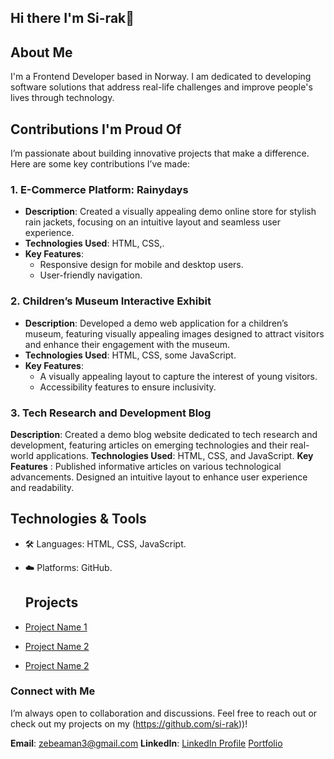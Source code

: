 ## Hi there I'm Si-rak👋

## About Me
I'm a Frontend Developer based in Norway. I am dedicated to developing software solutions that address real-life challenges and improve people's lives through technology.


## Contributions I'm Proud Of

I’m passionate about building innovative projects that make a difference. Here are some key contributions I’ve made:

### 1. E-Commerce Platform: Rainydays
- **Description**: Created a visually appealing demo online store for stylish rain jackets, focusing on an intuitive layout and seamless user experience. 
- **Technologies Used**: HTML, CSS,.
- **Key Features**: 
  - Responsive design for mobile and desktop users.
  - User-friendly navigation.
  
### 2. Children’s Museum Interactive Exhibit
- **Description**: Developed a demo web application for a children’s museum, featuring visually appealing images designed to attract visitors and enhance their engagement with the museum.
- **Technologies Used**: HTML, CSS, some JavaScript.
- **Key Features**: 
  - A visually appealing layout to capture the interest of young visitors.
  - Accessibility features to ensure inclusivity.

### 3. Tech Research and Development Blog
**Description**: Created a demo blog website dedicated to tech research and development, featuring articles on emerging technologies and their real-world applications.
**Technologies Used**: HTML, CSS, and JavaScript.
**Key Features** :
Published informative articles on various technological advancements.
Designed an intuitive layout to enhance user experience and readability.


## Technologies & Tools
- 🛠️ Languages: HTML, CSS, JavaScript.
- ☁️ Platforms: GitHub.

  ## Projects
- [Project Name 1]([Link-to-Project](https://github.com/si-rak/HTML-CSS-course-assignment))
- [Project Name 2]([Link-to-Project](https://github.com/si-rak/Semester-Project-1))
- [Project Name 2]([[Link-to-Project](https://github.com/si-rak/Semester-Project-1)](https://github.com/si-rak/PE--1))


### Connect with Me

I’m always open to collaboration and discussions. Feel free to reach out or check out my projects on my (https://github.com/si-rak))!

**Email**: zebeaman3@gmail.com
**LinkedIn**: [LinkedIn Profile](https://www.linkedin.com/in/your-profile](https://www.linkedin.com/in/sirak-getachew-a422a7208?utm_source=share&utm_campaign=share_via&utm_content=profile&utm_medium=ios_app))
 [Portfolio](https://github.com/si-rak)


